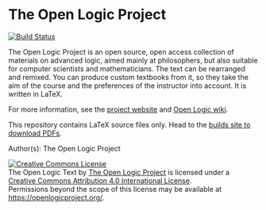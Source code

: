 The Open Logic Project
======================

[![Build
Status](https://github.com/OpenLogicProject/OpenLogic/actions/workflows/build.yml/badge.svg)](https://github.com/OpenLogicProject/OpenLogic/actions/workflows/build.yml)

The Open Logic Project is an open source, open access collection of
materials on advanced logic, aimed mainly at philosophers, but also
suitable for computer scientists and mathematicians. The text can be
rearranged and remixed. You can produce custom textbooks from it, so
they take the aim of the course and the preferences of the instructor
into account. It is written in LaTeX.

For more information, see the <a
href="https://openlogicproject.org/">project website</a> and <a
href="https://github.com/OpenLogicProject/OpenLogic/wiki">Open Logic
wiki</a>.

This repository contains LaTeX source files only. Head to the <a
href="https://builds.openlogicproject.org/">builds site to download PDFs</a>.

Author(s): The Open Logic Project

<a rel="license" href="https://creativecommons.org/licenses/by/4.0/"><img alt="Creative Commons License" style="border-width:0" src="https://i.creativecommons.org/l/by/4.0/88x31.png" /></a><br /><span xmlns:dct="http://purl.org/dc/terms/" href="http://purl.org/dc/dcmitype/Text" property="dct:title" rel="dct:type">The Open Logic Text</span> by <a xmlns:cc="https://creativecommons.org/ns#" href="https://openlogicproject.org/people/" property="cc:attributionName" rel="cc:attributionURL">The Open Logic Project</a> is licensed under a <a rel="license" href="https://creativecommons.org/licenses/by/4.0/">Creative Commons Attribution 4.0 International License</a>.<br />Permissions beyond the scope of this license may be available at <a xmlns:cc="https://creativecommons.org/ns#" href="https://openlogicproject.org/" rel="cc:morePermissions">https://openlogicproject.org/</a>.
